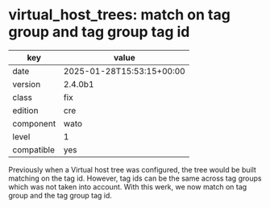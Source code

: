 [//]: # (werk v2)
# virtual_host_trees: match on tag group and tag group tag id

key        | value
---------- | ---
date       | 2025-01-28T15:53:15+00:00
version    | 2.4.0b1
class      | fix
edition    | cre
component  | wato
level      | 1
compatible | yes

Previously when a Virtual host tree was configured, the
tree would be built matching on the tag id.  However,
tag ids can be the same across tag groups which was not
taken into account. With this werk, we now match on
tag group and the tag group tag id.
